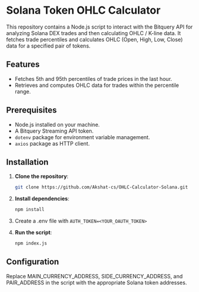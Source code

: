# Solana Token OHLC Calculator

This repository contains a Node.js script to interact with the Bitquery API for analyzing Solana DEX trades and then calculating OHLC / K-line data. It fetches trade percentiles and calculates OHLC (Open, High, Low, Close) data for a specified pair of tokens.

## Features

- Fetches 5th and 95th percentiles of trade prices in the last hour.
- Retrieves and computes OHLC data for trades within the percentile range.

## Prerequisites

- Node.js installed on your machine.
- A Bitquery Streaming API token.
- `dotenv` package for environment variable management.
- `axios` package as HTTP client.

## Installation

1. **Clone the repository**:

   ```bash
   git clone https://github.com/Akshat-cs/OHLC-Calculator-Solana.git
   ```

2. **Install dependencies**:

   ```bash
   npm install
   ```

3. Create a .env file with `AUTH_TOKEN=<YOUR_OAUTH_TOKEN>`

4. **Run the script**:

   ```bash
   npm index.js
   ```

## Configuration

Replace MAIN_CURRENCY_ADDRESS, SIDE_CURRENCY_ADDRESS, and PAIR_ADDRESS in the script with the appropriate Solana token addresses.
